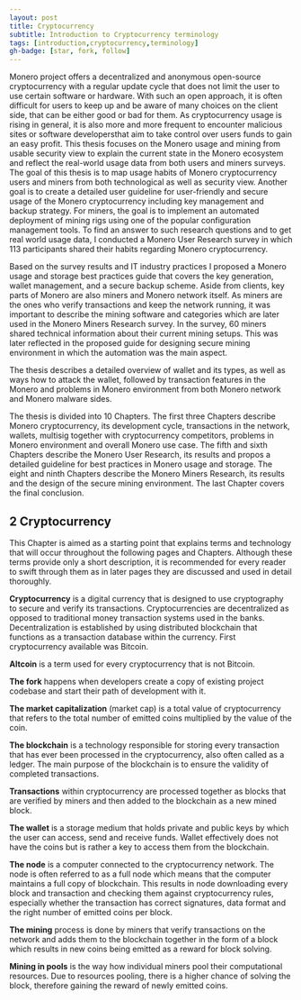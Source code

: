 ```yaml
---
layout: post
title: Cryptocurrency
subtitle: Introduction to Cryptocurrency terminology 
tags: [introduction,cryptocurrency,terminology]
gh-badge: [star, fork, follow]
---
```

Monero project offers a decentralized and anonymous open-source cryptocurrency with a regular update cycle that does not limit the user to use certain software or hardware. With such an open approach, it is often difficult for users to keep up and be aware of many choices on the client side, that can be either good or bad for them. As cryptocurrency usage is rising in general, it is also more and more frequent to encounter malicious sites or software developersthat aim to take control over users funds to gain an easy profit. This thesis focuses on the Monero usage and mining from usable security view to explain the current state in the Monero ecosystem and reflect
the real-world usage data from both users and miners surveys. The goal of this thesis is to map usage habits of Monero cryptocurrency users and miners from both technological as well as security view. Another goal is to create a detailed user guideline for user-friendly and secure usage of the Monero cryptocurrency including key management and backup strategy. For miners, the goal is to implement an automated deployment of mining rigs using one of the popular configuration management tools.
To find an answer to such research questions and to get real world usage data, I conducted a Monero User Research survey in which 113 participants shared their habits regarding Monero cryptocurrency.

Based on the survey results and IT industry practices I proposed a Monero usage and storage best practices guide that covers the key generation, wallet management, and a secure backup scheme. Aside from clients, key parts of Monero are also miners and Monero network itself. As miners are the ones who verify transactions and keep the network running, it was important to describe the mining software and categories which are later used in the Monero Miners Research survey. In the survey, 60 miners shared technical information about their current mining setups. This was later reflected in the proposed guide for designing secure mining environment in which the automation was the main aspect.

The thesis describes a detailed overview of wallet and its types, as well as ways how to attack the wallet, followed by transaction features in the Monero and problems in Monero environment from both Monero network and Monero malware sides. 

The thesis is divided into 10 Chapters. The first three Chapters describe Monero cryptocurrency, its development cycle, transactions in the network, wallets, multisig together with cryptocurrency competitors, problems in Monero environment and overall Monero use case. The fifth and sixth Chapters describe the Monero User Research, its results and propos a detailed guideline for best practices in Monero usage and storage. The eight and ninth Chapters describe the Monero Miners Research, its results and the design of the secure mining environment. The last Chapter covers the final conclusion.

## 2 Cryptocurrency
This Chapter is aimed as a starting point that explains terms and technology that will occur throughout the following pages and Chapters. Although these terms provide only a short description, it is recommended for every reader to swift through them as in later pages they are discussed and used in detail thoroughly.

**Cryptocurrency** is a digital currency that is designed to use cryptography to secure and verify its transactions. Cryptocurrencies are decentralized as opposed to traditional money transaction systems used in the banks. Decentralization is established by using distributed blockchain that functions as a transaction database within the currency. First cryptocurrency available was Bitcoin.

**Altcoin** is a term used for every cryptocurrency that is not Bitcoin.

**The fork** happens when developers create a copy of existing project codebase and start their path of development with it.

**The market capitalization** (market cap) is a total value of cryptocurrency that refers to the total number of emitted coins multiplied by the value of the coin.

**The blockchain** is a technology responsible for storing every transaction that has ever been processed in the cryptocurrency, also often called as a ledger. The main purpose of the blockchain is to ensure the validity of completed transactions.

**Transactions** within cryptocurrency are processed together as blocks that are verified by miners and then added to the blockchain as a new mined block.

**The wallet** is a storage medium that holds private and public keys by which the user can access, send and receive funds. Wallet effectively does not have the coins but is rather a key to access them from the blockchain.

**The node** is a computer connected to the cryptocurrency network. The node is often referred to as a full node which means that the computer maintains a full copy of blockchain. This results in node downloading every block and transaction and checking them against cryptocurrency rules, especially whether the transaction has correct
signatures, data format and the right number of emitted coins per block.

**The mining** process is done by miners that verify transactions on the network and adds them to the blockchain together in the form of a block which results in new coins being emitted as a reward for block solving.

**Mining in pools** is the way how individual miners pool their computational resources. Due to resources pooling, there is a higher chance of solving the block, therefore gaining the reward of newly emitted coins.
